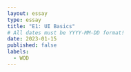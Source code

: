 ```yaml
---
layout: essay
type: essay
title: "E1: UI Basics"
# All dates must be YYYY-MM-DD format!
date: 2023-01-15
published: false
labels:
  - WOD
---
```


